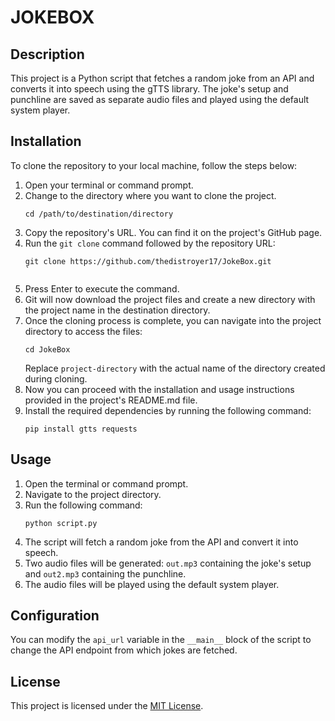 # JOKEBOX

## Description
This project is a Python script that fetches a random joke from an API and converts it into speech using the gTTS library. The joke's setup and punchline are saved as separate audio files and played using the default system player.

## Installation
To clone the repository to your local machine, follow the steps below:

1. Open your terminal or command prompt.
2. Change to the directory where you want to clone the project.
   ```
   cd /path/to/destination/directory
   ```
3. Copy the repository's URL. You can find it on the project's GitHub page.
4. Run the `git clone` command followed by the repository URL:
   ```
   git clone https://github.com/thedistroyer17/JokeBox.git
   `
5. Press Enter to execute the command.
6. Git will now download the project files and create a new directory with the project name in the destination directory.
7. Once the cloning process is complete, you can navigate into the project directory to access the files:
   ```
   cd JokeBox
   ```
   Replace `project-directory` with the actual name of the directory created during cloning.
8. Now you can proceed with the installation and usage instructions provided in the project's README.md file.
2. Install the required dependencies by running the following command:
   ```
   pip install gtts requests
   ```

## Usage
1. Open the terminal or command prompt.
2. Navigate to the project directory.
3. Run the following command:
   ```
   python script.py
   ```
4. The script will fetch a random joke from the API and convert it into speech.
5. Two audio files will be generated: `out.mp3` containing the joke's setup and `out2.mp3` containing the punchline.
6. The audio files will be played using the default system player.

## Configuration
You can modify the `api_url` variable in the `__main__` block of the script to change the API endpoint from which jokes are fetched.

## License
This project is licensed under the [MIT License](LICENSE).